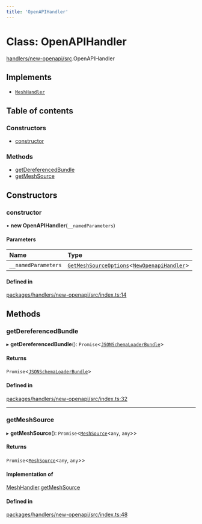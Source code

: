 ```yaml
---
title: 'OpenAPIHandler'
---
```


# Class: OpenAPIHandler

[handlers/new-openapi/src](../modules/handlers_new_openapi_src).OpenAPIHandler

## Implements

- [`MeshHandler`](/docs/api/interfaces/types_src.MeshHandler)

## Table of contents

### Constructors

- [constructor](handlers_new_openapi_src.OpenAPIHandler#constructor)

### Methods

- [getDereferencedBundle](handlers_new_openapi_src.OpenAPIHandler#getdereferencedbundle)
- [getMeshSource](handlers_new_openapi_src.OpenAPIHandler#getmeshsource)

## Constructors

### constructor

• **new OpenAPIHandler**(`__namedParameters`)

#### Parameters

| Name | Type |
| :------ | :------ |
| `__namedParameters` | [`GetMeshSourceOptions`](../modules/types_src#getmeshsourceoptions)<[`NewOpenapiHandler`](/docs/api/interfaces/types_src.YamlConfig.NewOpenapiHandler)\> |

#### Defined in

[packages/handlers/new-openapi/src/index.ts:14](https://github.com/Urigo/graphql-mesh/blob/master/packages/handlers/new-openapi/src/index.ts#L14)

## Methods

### getDereferencedBundle

▸ **getDereferencedBundle**(): `Promise`<[`JSONSchemaLoaderBundle`](/docs/api/interfaces/loaders_json_schema_src.JSONSchemaLoaderBundle)\>

#### Returns

`Promise`<[`JSONSchemaLoaderBundle`](/docs/api/interfaces/loaders_json_schema_src.JSONSchemaLoaderBundle)\>

#### Defined in

[packages/handlers/new-openapi/src/index.ts:32](https://github.com/Urigo/graphql-mesh/blob/master/packages/handlers/new-openapi/src/index.ts#L32)

___

### getMeshSource

▸ **getMeshSource**(): `Promise`<[`MeshSource`](../modules/types_src#meshsource)<`any`, `any`\>\>

#### Returns

`Promise`<[`MeshSource`](../modules/types_src#meshsource)<`any`, `any`\>\>

#### Implementation of

[MeshHandler](/docs/api/interfaces/types_src.MeshHandler).[getMeshSource](/docs/api/interfaces/types_src.MeshHandler#getmeshsource)

#### Defined in

[packages/handlers/new-openapi/src/index.ts:48](https://github.com/Urigo/graphql-mesh/blob/master/packages/handlers/new-openapi/src/index.ts#L48)
